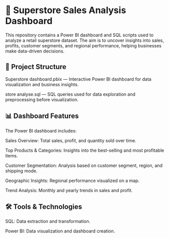 # 🛒 Superstore Sales Analysis Dashboard
This repository contains a Power BI dashboard and SQL scripts used to analyze a retail superstore dataset. 
The aim is to uncover insights into sales, profits, customer segments, and regional performance, helping businesses make data-driven decisions.

## 📁 Project Structure
Superstore dashboard.pbix — Interactive Power BI dashboard for data visualization and business insights.

store analyse.sql — SQL queries used for data exploration and preprocessing before visualization.

## 📊 Dashboard Features
The Power BI dashboard includes:

Sales Overview: Total sales, profit, and quantity sold over time.

Top Products & Categories: Insights into the best-selling and most profitable items.

Customer Segmentation: Analysis based on customer segment, region, and shipping mode.

Geographic Insights: Regional performance visualized on a map.

Trend Analysis: Monthly and yearly trends in sales and profit.

## 🛠️ Tools & Technologies
SQL: Data extraction and transformation.

Power BI: Data visualization and dashboard creation.
